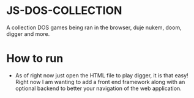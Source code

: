 # JS-DOS-COLLECTION
A collection DOS games being ran in the browser, duje nukem, doom, digger and more.

# How to run
- As of right now just open the HTML file to play digger, it is that easy! Right now I am wanting to add a front end framework
along with an optional backend to better your navigation of the web application.
